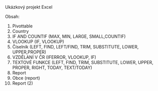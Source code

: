 Ukázkový projekt Excel

Obsah:

1.	Pivottable
2.	Country
3.	IF AND COUNTIF (MAX, MIN, LARGE, SMALL,COUNTIF)
4.	VLOOKUP (IF, VLOOKUP)
5.	Číselník (LEFT, FIND, LEFT/FIND, TRIM, SUBSTITUTE, LOWER, UPPER,PROPER)
6.	VZDĚLANÍ V ČR (IFERROR, VLOOKUP, IF)
7.	TEXTOVÉ FUNKCE (LEFT, FIND, TRIM, SUBSTITUTE, LOWER, UPPER, PROPER, RIGHT, TODAY, TEXT/TODAY)
8.	Report
9.	Obce (report)
10.	Report (2)
